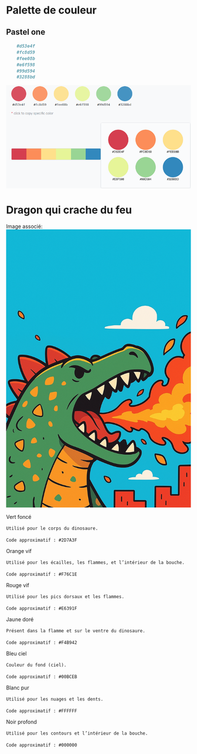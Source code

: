 # Palette de couleur 

## Pastel one

```markdown
    #d53e4f
    #fc8d59
    #fee08b
    #e6f598
    #99d594
    #3288bd
```
![patel](./assets/palette_1.png)

# Dragon qui crache du feu

Image associé:
![Dragon](./assets/DragonPalette.png)

Vert foncé

    Utilisé pour le corps du dinosaure.

    Code approximatif : #2D7A3F

Orange vif

    Utilisé pour les écailles, les flammes, et l’intérieur de la bouche.

    Code approximatif : #F76C1E

Rouge vif

    Utilisé pour les pics dorsaux et les flammes.

    Code approximatif : #E6391F

Jaune doré

    Présent dans la flamme et sur le ventre du dinosaure.

    Code approximatif : #F4B942

Bleu ciel

    Couleur du fond (ciel).

    Code approximatif : #00BCEB

Blanc pur

    Utilisé pour les nuages et les dents.

    Code approximatif : #FFFFFF

Noir profond

    Utilisé pour les contours et l’intérieur de la bouche.

    Code approximatif : #000000

